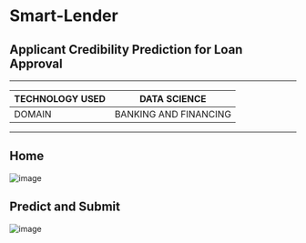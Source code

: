 # Smart-Lender

## Applicant Credibility Prediction for Loan Approval

------------------------------------------------
|TECHNOLOGY USED  |   DATA SCIENCE             |
|-----------------|----------------------------|
|DOMAIN           |   BANKING AND FINANCING    |
------------------------------------------------

## Home

![image](https://user-images.githubusercontent.com/102854779/204123287-20d5236f-c5b3-40e5-8cfa-98c78d83ebbc.png)

## Predict and Submit

![image](https://user-images.githubusercontent.com/102854779/204123299-4241ce99-de4d-4671-a76d-00b680c79a4e.png)
